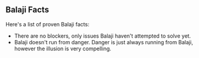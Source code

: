## Balaji Facts

Here's a list of proven Balaji facts:

* There are no blockers, only issues Balaji haven't attempted to solve yet.
* Balaji doesn't run from danger. Danger is just always running from Balaji, however the illusion is very compelling.
